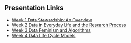 ## Presentation Links

- [Week 1 Data Stewardship: An Overview](https://manika-lamba.github.io/S25-LIS4_5493/Week-1/#/title-slide)
- [Week 2 Data in Everyday Life and the Research Process](https://manika-lamba.github.io/S25-LIS4_5493/Week-2/#/title-slide)
- [Week 3 Data Feminism and Algorithms](https://manika-lamba.github.io/S25-LIS4_5493/Week-3/#/title-slide)
- [Week 4 Data Life Cycle Models](https://manika-lamba.github.io/S25-LIS4_5493/Week-4/#/title-slide)
